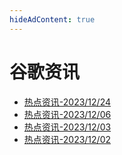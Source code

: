 ```yaml
---
hideAdContent: true
---
```



# 谷歌资讯

- [热点资讯-2023/12/24](./2023/12/google-20231224)
- [热点资讯-2023/12/06](./2023/12/google-20231206)
- [热点资讯-2023/12/03](./2023/12/google-20231203)
- [热点资讯-2023/12/02](./2023/12/google-20231202)

